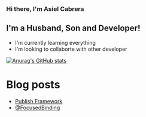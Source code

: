### Hi there, I'm Asiel Cabrera  

## I'm a Husband, Son and Developer!
- I'm currently learning everything
- I'm looking to collaborte with other developer 

[![Anurag's GitHub stats](https://github-readme-stats.vercel.app/api?username=asielcabrera)](https://github.com/anuraghazra/github-readme-stats)


# Blog posts
<!-- BLOG-POST-LIST:START -->
- [Publish Framework](https://swiftzone.dev/articles/publish-framework)
- [@FocusedBinding](https://swiftzone.dev/articles/focusedBinding)
<!-- BLOG-POST-LIST:END -->
